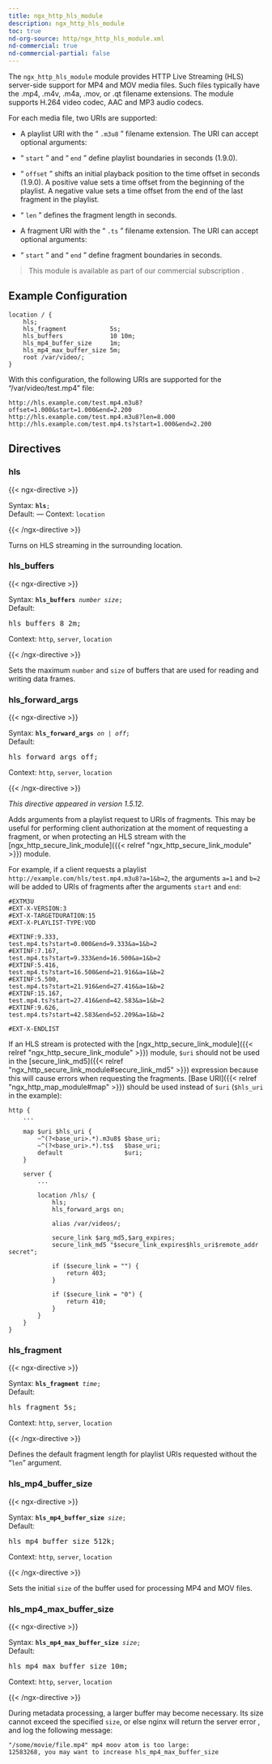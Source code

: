 ```yaml
---
title: ngx_http_hls_module
description: ngx_http_hls_module
toc: true
nd-org-source: http/ngx_http_hls_module.xml
nd-commercial: true
nd-commercial-partial: false
---
```



<!--
      ********************************************************************************
      🛑 WARNING: AUTOGENERATED FILE - DO NOT EDIT 🛑 This Markdown file was
      automatically generated from the source XML documentation. Any manual
      changes made directly to this file will be overwritten. To request or
      suggest changes, please edit the source XML files instead.
      https://github.com/nginx/nginx.org/tree/main/xml/en
      ********************************************************************************
      -->


The `ngx_http_hls_module` module provides HTTP Live Streaming
(HLS) server-side support for MP4 and MOV media files.
Such files typically have the .mp4, .m4v,
.m4a, .mov, or .qt filename extensions.
The module supports H.264 video codec, AAC and MP3 audio codecs.

For each media file, two URIs are supported:

- A playlist URI with the “ `.m3u8` ” filename extension. The URI can accept optional arguments: 
- “ `start` ” and “ `end` ” define playlist boundaries in seconds (1.9.0).
- “ `offset` ” shifts an initial playback position to the time offset in seconds (1.9.0). A positive value sets a time offset from the beginning of the playlist. A negative value sets a time offset from the end of the last fragment in the playlist.
- “ `len` ” defines the fragment length in seconds.


- A fragment URI with the “ `.ts` ” filename extension. The URI can accept optional arguments: 
- “ `start` ” and “ `end` ” define fragment boundaries in seconds.




> This module is available as part of our commercial subscription .

## Example Configuration


```nginx 
location / {
    hls;
    hls_fragment            5s;
    hls_buffers             10 10m;
    hls_mp4_buffer_size     1m;
    hls_mp4_max_buffer_size 5m;
    root /var/video/;
}
 ```


With this configuration, the following URIs are supported for
the “/var/video/test.mp4” file:

```nginx 
http://hls.example.com/test.mp4.m3u8?offset=1.000&start=1.000&end=2.200
http://hls.example.com/test.mp4.m3u8?len=8.000
http://hls.example.com/test.mp4.ts?start=1.000&end=2.200
 ```

## Directives

### hls

{{< ngx-directive >}}

<tr>
<th>Syntax: </th>
<td><code><strong>hls</strong>;</code><br/></td>
</tr><tr>
<th>Default: </th>
<td>
      —
    </td>
</tr><tr>
<th>Context: </th>
<td><code>location</code></td>
</tr>

{{< /ngx-directive >}}


Turns on HLS streaming in the surrounding location.
### hls_buffers

{{< ngx-directive >}}

<tr>
<th>Syntax: </th>
<td><code><strong>hls_buffers</strong> <i>number</i> <i>size</i>;</code><br/></td>
</tr><tr>
<th>Default: </th>
<td><pre>hls_buffers 8 2m;</pre></td>
</tr><tr>
<th>Context: </th>
<td><code>http</code>, <code>server</code>, <code>location</code></td>
</tr>

{{< /ngx-directive >}}


Sets the maximum `number` and `size` of buffers
that are used for reading and writing data frames.
### hls_forward_args

{{< ngx-directive >}}

<tr>
<th>Syntax: </th>
<td><code><strong>hls_forward_args</strong> <i>on</i> <i>|</i> <i>off</i>;</code><br/></td>
</tr><tr>
<th>Default: </th>
<td><pre>hls_forward_args off;</pre></td>
</tr><tr>
<th>Context: </th>
<td><code>http</code>, <code>server</code>, <code>location</code></td>
</tr>

{{< /ngx-directive >}}

_This directive appeared in version 1.5.12._


Adds arguments from a playlist request to URIs of fragments.
This may be useful for performing client authorization at the moment of
requesting a fragment, or when protecting an HLS stream with the
[ngx_http_secure_link_module]({{< relref "ngx_http_secure_link_module" >}})
module.

For example, if a client requests a playlist
`http://example.com/hls/test.mp4.m3u8?a=1&b=2`,
the arguments `a=1` and `b=2`
will be added to URIs of fragments after the arguments
`start` and `end`:

```nginx 
#EXTM3U
#EXT-X-VERSION:3
#EXT-X-TARGETDURATION:15
#EXT-X-PLAYLIST-TYPE:VOD

#EXTINF:9.333,
test.mp4.ts?start=0.000&end=9.333&a=1&b=2
#EXTINF:7.167,
test.mp4.ts?start=9.333&end=16.500&a=1&b=2
#EXTINF:5.416,
test.mp4.ts?start=16.500&end=21.916&a=1&b=2
#EXTINF:5.500,
test.mp4.ts?start=21.916&end=27.416&a=1&b=2
#EXTINF:15.167,
test.mp4.ts?start=27.416&end=42.583&a=1&b=2
#EXTINF:9.626,
test.mp4.ts?start=42.583&end=52.209&a=1&b=2

#EXT-X-ENDLIST
 ```


If an HLS stream is protected with the
[ngx_http_secure_link_module]({{< relref "ngx_http_secure_link_module" >}})
module, `$uri` should not be used in the
[secure_link_md5]({{< relref "ngx_http_secure_link_module#secure_link_md5" >}})
expression because this will cause errors when requesting the fragments.
[Base URI]({{< relref "ngx_http_map_module#map" >}}) should be used
instead of `$uri`
(`$hls_uri` in the example):

```nginx 
http {
    ...

    map $uri $hls_uri {
        ~^(?<base_uri>.*).m3u8$ $base_uri;
        ~^(?<base_uri>.*).ts$   $base_uri;
        default                 $uri;
    }

    server {
        ...

        location /hls/ {
            hls;
            hls_forward_args on;

            alias /var/videos/;

            secure_link $arg_md5,$arg_expires;
            secure_link_md5 "$secure_link_expires$hls_uri$remote_addr secret";

            if ($secure_link = "") {
                return 403;
            }

            if ($secure_link = "0") {
                return 410;
            }
        }
    }
}
 ```

### hls_fragment

{{< ngx-directive >}}

<tr>
<th>Syntax: </th>
<td><code><strong>hls_fragment</strong> <i>time</i>;</code><br/></td>
</tr><tr>
<th>Default: </th>
<td><pre>hls_fragment 5s;</pre></td>
</tr><tr>
<th>Context: </th>
<td><code>http</code>, <code>server</code>, <code>location</code></td>
</tr>

{{< /ngx-directive >}}


Defines the default fragment length for playlist URIs requested without the
“`len`” argument.
### hls_mp4_buffer_size

{{< ngx-directive >}}

<tr>
<th>Syntax: </th>
<td><code><strong>hls_mp4_buffer_size</strong> <i>size</i>;</code><br/></td>
</tr><tr>
<th>Default: </th>
<td><pre>hls_mp4_buffer_size 512k;</pre></td>
</tr><tr>
<th>Context: </th>
<td><code>http</code>, <code>server</code>, <code>location</code></td>
</tr>

{{< /ngx-directive >}}


Sets the initial `size` of the buffer used for
processing MP4 and MOV files.
### hls_mp4_max_buffer_size

{{< ngx-directive >}}

<tr>
<th>Syntax: </th>
<td><code><strong>hls_mp4_max_buffer_size</strong> <i>size</i>;</code><br/></td>
</tr><tr>
<th>Default: </th>
<td><pre>hls_mp4_max_buffer_size 10m;</pre></td>
</tr><tr>
<th>Context: </th>
<td><code>http</code>, <code>server</code>, <code>location</code></td>
</tr>

{{< /ngx-directive >}}


During metadata processing, a larger buffer may become necessary.
Its size cannot exceed the specified `size`,
or else nginx will return the server error
,
and log the following message:

```nginx 
"/some/movie/file.mp4" mp4 moov atom is too large:
12583268, you may want to increase hls_mp4_max_buffer_size
 ```


